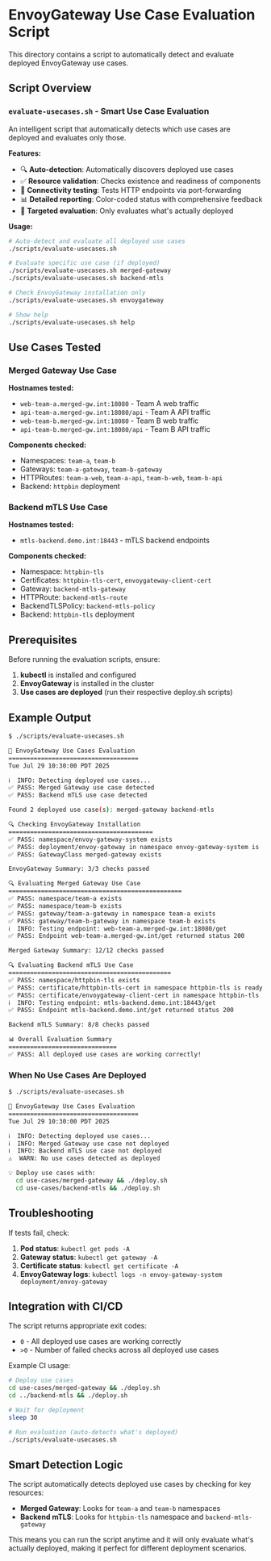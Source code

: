 # EnvoyGateway Use Case Evaluation Script

This directory contains a script to automatically detect and evaluate deployed EnvoyGateway use cases.

## Script Overview

### `evaluate-usecases.sh` - Smart Use Case Evaluation
An intelligent script that automatically detects which use cases are deployed and evaluates only those.

**Features:**
- 🔍 **Auto-detection**: Automatically discovers deployed use cases
- ✅ **Resource validation**: Checks existence and readiness of components
- 🧪 **Connectivity testing**: Tests HTTP endpoints via port-forwarding
- 📊 **Detailed reporting**: Color-coded status with comprehensive feedback
- 🎯 **Targeted evaluation**: Only evaluates what's actually deployed

**Usage:**
```bash
# Auto-detect and evaluate all deployed use cases
./scripts/evaluate-usecases.sh

# Evaluate specific use case (if deployed)
./scripts/evaluate-usecases.sh merged-gateway
./scripts/evaluate-usecases.sh backend-mtls

# Check EnvoyGateway installation only
./scripts/evaluate-usecases.sh envoygateway

# Show help
./scripts/evaluate-usecases.sh help
```

## Use Cases Tested

### Merged Gateway Use Case
**Hostnames tested:**
- `web-team-a.merged-gw.int:18080` - Team A web traffic
- `api-team-a.merged-gw.int:18080/api` - Team A API traffic  
- `web-team-b.merged-gw.int:18080` - Team B web traffic
- `api-team-b.merged-gw.int:18080/api` - Team B API traffic

**Components checked:**
- Namespaces: `team-a`, `team-b`
- Gateways: `team-a-gateway`, `team-b-gateway`
- HTTPRoutes: `team-a-web`, `team-a-api`, `team-b-web`, `team-b-api`
- Backend: `httpbin` deployment

### Backend mTLS Use Case
**Hostnames tested:**
- `mtls-backend.demo.int:18443` - mTLS backend endpoints

**Components checked:**
- Namespace: `httpbin-tls`
- Certificates: `httpbin-tls-cert`, `envoygateway-client-cert`
- Gateway: `backend-mtls-gateway`
- HTTPRoute: `backend-mtls-route`
- BackendTLSPolicy: `backend-mtls-policy`
- Backend: `httpbin-tls` deployment

## Prerequisites

Before running the evaluation scripts, ensure:

1. **kubectl** is installed and configured
2. **EnvoyGateway** is installed in the cluster
3. **Use cases are deployed** (run their respective deploy.sh scripts)

## Example Output

```bash
$ ./scripts/evaluate-usecases.sh

🚀 EnvoyGateway Use Cases Evaluation
====================================
Tue Jul 29 10:30:00 PDT 2025

ℹ️  INFO: Detecting deployed use cases...
✅ PASS: Merged Gateway use case detected
✅ PASS: Backend mTLS use case detected

Found 2 deployed use case(s): merged-gateway backend-mtls

🔍 Checking EnvoyGateway Installation
========================================
✅ PASS: namespace/envoy-gateway-system exists
✅ PASS: deployment/envoy-gateway in namespace envoy-gateway-system is ready
✅ PASS: GatewayClass merged-gateway exists

EnvoyGateway Summary: 3/3 checks passed

🔍 Evaluating Merged Gateway Use Case
================================================
✅ PASS: namespace/team-a exists
✅ PASS: namespace/team-b exists
✅ PASS: gateway/team-a-gateway in namespace team-a exists
✅ PASS: gateway/team-b-gateway in namespace team-b exists
ℹ️  INFO: Testing endpoint: web-team-a.merged-gw.int:18080/get
✅ PASS: Endpoint web-team-a.merged-gw.int/get returned status 200

Merged Gateway Summary: 12/12 checks passed

🔍 Evaluating Backend mTLS Use Case
=============================================
✅ PASS: namespace/httpbin-tls exists
✅ PASS: certificate/httpbin-tls-cert in namespace httpbin-tls is ready
✅ PASS: certificate/envoygateway-client-cert in namespace httpbin-tls is ready
ℹ️  INFO: Testing endpoint: mtls-backend.demo.int:18443/get
✅ PASS: Endpoint mtls-backend.demo.int/get returned status 200

Backend mTLS Summary: 8/8 checks passed

📊 Overall Evaluation Summary
==============================
✅ PASS: All deployed use cases are working correctly!
```

### When No Use Cases Are Deployed

```bash
$ ./scripts/evaluate-usecases.sh

🚀 EnvoyGateway Use Cases Evaluation
====================================
Tue Jul 29 10:30:00 PDT 2025

ℹ️  INFO: Detecting deployed use cases...
ℹ️  INFO: Merged Gateway use case not deployed
ℹ️  INFO: Backend mTLS use case not deployed
⚠️  WARN: No use cases detected as deployed

💡 Deploy use cases with:
  cd use-cases/merged-gateway && ./deploy.sh
  cd use-cases/backend-mtls && ./deploy.sh
```

## Troubleshooting

If tests fail, check:

1. **Pod status**: `kubectl get pods -A`
2. **Gateway status**: `kubectl get gateway -A`
3. **Certificate status**: `kubectl get certificate -A`
4. **EnvoyGateway logs**: `kubectl logs -n envoy-gateway-system deployment/envoy-gateway`

## Integration with CI/CD

The script returns appropriate exit codes:
- `0` - All deployed use cases are working correctly
- `>0` - Number of failed checks across all deployed use cases

Example CI usage:
```bash
# Deploy use cases
cd use-cases/merged-gateway && ./deploy.sh
cd ../backend-mtls && ./deploy.sh

# Wait for deployment
sleep 30

# Run evaluation (auto-detects what's deployed)
./scripts/evaluate-usecases.sh
```

## Smart Detection Logic

The script automatically detects deployed use cases by checking for key resources:

- **Merged Gateway**: Looks for `team-a` and `team-b` namespaces
- **Backend mTLS**: Looks for `httpbin-tls` namespace and `backend-mtls-gateway`

This means you can run the script anytime and it will only evaluate what's actually deployed, making it perfect for different deployment scenarios.
